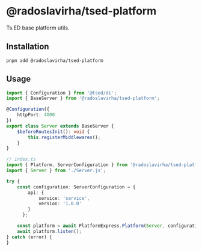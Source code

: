# @radoslavirha/tsed-platform

Ts.ED base platform utils.

## Installation

`pnpm add @radoslavirha/tsed-platform`

## Usage

```ts
import { Configuration } from '@tsed/di';
import { BaseServer } from '@radoslavirha/tsed-platform';

@Configuration({
    httpPort: 4000
})
export class Server extends BaseServer {
    $beforeRoutesInit(): void {
        this.registerMiddlewares();
    }
}

```

```ts
// index.ts
import { Platform, ServerConfiguration } from '@radoslavirha/tsed-platform';
import { Server } from './Server.js';

try {
    const configuration: ServerConfiguration = {
        api: {
            service: 'service',
            version: '1.0.0'
        }
      };

    const platform = await PlatformExpress.Platform(Server, configuration);
    await platform.listen();
} catch (error) {
}
```
